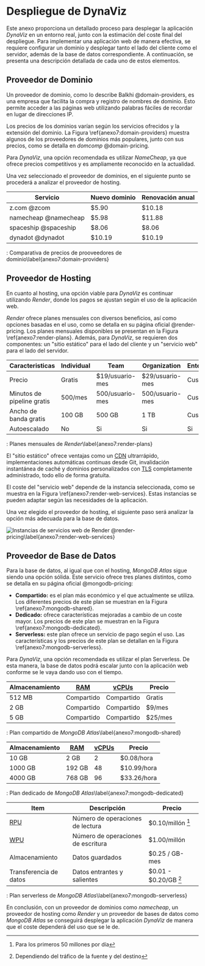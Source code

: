# Despliegue de DynaViz

Este anexo proporciona un detallado proceso para desplegar la aplicación *DynaViz* en un entorno real, junto con la estimación del coste final del despliegue. Para implementar una aplicación web de manera efectiva, se requiere configurar un dominio y desplegar tanto el lado del cliente como el servidor, además de la base de datos correspondiente. A continuación, se presenta una descripción detallada de cada uno de estos elementos.

## Proveedor de Dominio

Un proveedor de dominio, como lo describe Balkhi @domain-providers, es una empresa que facilita la compra y registro de nombres de dominio. Esto permite acceder a las páginas web utilizando palabras fáciles de recordar en lugar de direcciones IP.

Los precios de los dominios varían según los servicios ofrecidos y la extensión del dominio. La Figura \ref{anexo7:domain-providers} muestra algunos de los proveedores de dominios más populares, junto con sus precios, como se detalla en *domcomp* @domain-pricing.

Para *DynaViz*, una opción recomendada es utilizar *NameCheap*, ya que ofrece precios competitivos y es ampliamente reconocido en la actualidad.

Una vez seleccionado el proveedor de dominios, en el siguiente punto se procederá a analizar el proveedor de hosting.

| **Servicio**         | **Nuevo dominio** | **Renovación anual** |
| -------------------- | ----------------- | -------------------- |
| z.com @zcom          | $5.90             | $10.18               |
| namecheap @namecheap | $5.98             | $11.88               |
| spaceship @spaceship | $8.06             | $8.06                |
| dynadot @dynadot     | $10.19            | $10.19               |

: Comparativa de precios de prooveedores de dominio\label{anexo7:domain-providers}

## Proveedor de Hosting

En cuanto al hosting, una opción viable para *DynaViz* es continuar utilizando *Render*, donde los pagos se ajustan según el uso de la aplicación web.

*Render* ofrece planes mensuales con diversos beneficios, así como opciones basadas en el uso, como se detalla en su página oficial @render-pricing. Los planes mensuales disponibles se presentan en la Figura \ref{anexo7:render-plans}. Además, para *DynaViz*, se requieren dos componentes: un "sitio estático" para el lado del cliente y un "servicio web" para el lado del servidor.

| **Caracteristicas**        | **Individual** | **Team**        | **Organization** | **Enterprise** |
| ----------------------- | --------- | ---------------- | ----------------- | ------- |
| Precio                     | Gratis     | $19/usuario-mes | $29/usuario-mes | Custom     |
| Minutos de pipeline gratis | 500/mes    | 500/usuario-mes | 500/usuario-mes | Custom     |
| Ancho de banda gratis      | 100 GB     | 500 GB          | 1 TB            | Custom     |
| Autoescalado               | No         | Si              | Si              | Si         |

: Planes mensuales de *Render*\label{anexo7:render-plans}

El "sitio estático" ofrece ventajas como un [CDN](#CDN) ultrarrápido, implementaciones automáticas continuas desde Git, invalidación instantánea de caché y dominios personalizados con [TLS](#TLS) completamente administrado, todo ello de forma gratuita.

El coste del "servicio web" depende de la instancia seleccionada, como se muestra en la Figura \ref{anexo7:render-web-services}. Estas instancias se pueden adaptar según las necesidades de la aplicación.

Una vez elegido el proveedor de hosting, el siguiente paso será analizar la opción más adecuada para la base de datos.

![Instancias de servicios web de *Render* @render-pricing\label{anexo7:render-web-services}](anx7_render-web-service.png)

## Proveedor de Base de Datos

Para la base de datos, al igual que con el hosting, *MongoDB Atlas* sigue siendo una opción sólida. Este servicio ofrece tres planes distintos, como se detalla en su página oficial @mongodb-pricing:

- **Compartido:** es el plan más económico y el que actualmente se utiliza. Los diferentes precios de este plan se muestran en la Figura \ref{anexo7:mongodb-shared}.
- **Dedicado:** ofrece características mejoradas a cambio de un coste mayor. Los precios de este plan se muestran en la Figura \ref{anexo7:mongodb-dedicated}.
- **Serverless:** este plan ofrece un servicio de pago según el uso. Las características y los precios de este plan se detallan en la Figura \ref{anexo7:mongodb-serverless}.

Para *DynaViz*, una opción recomendada es utilizar el plan Serverless. De esta manera, la base de datos podrá escalar junto con la aplicación web conforme se le vaya dando uso con el tiempo.

| **Almacenamiento** | **[RAM](#RAM)** | **[vCPUs](#vCPU)** | **Precio** |
| ------------------ | --------------- | ------------------ | ---------- |
| 512 MB             | Compartido      | Compartido         | Gratis     |
| 2 GB               | Compartido      | Compartido         | $9/mes     |
| 5 GB               | Compartido      | Compartido         | $25/mes    |

: Plan compartido de *MongoDB Atlas*\label{anexo7:mongodb-shared}

| **Almacenamiento** | **[RAM](#RAM)** | **[vCPUs](#vCPUs)** | **Precio**  |
| ------------------ | --------------- | ------------------- | ----------- |
| 10 GB              | 2 GB            | 2                   | $0.08/hora  |
| 1000 GB            | 192 GB          | 48                  | $10.99/hora |
| 4000 GB            | 768 GB          | 96                  | $33.26/hora |

: Plan dedicado de *MongoDB Atlas*\label{anexo7:mongodb-dedicated}

| **Item**               | **Descripción**                    | **Precio**                                     |
| ---------------------- | ---------------------------------- | ---------------------------------------------- |
| [RPU](#RPU)            | Número de operaciones de lectura   | $0.10/millón [^anexo7:rpu]                     |
| [WPU](#WPU)            | Número de operaciones de escritura | $1.00/millón                                   |
| Almacenamiento         | Datos guardados                    | $0.25 / GB-mes                                 |
| Transferencia de datos | Datos entrantes y salientes        | $0.01 - $0.20/GB [^anexo7:transferencia-datos] |

: Plan serverless de *MongoDB Atlas*\label{anexo7:mongodb-serverless}

En conclusión, con un proveedor de dominios como *namecheap*, un proveedor de hosting como *Render* y un proveedor de bases de datos como *MongoDB Atlas* se conseguirá desplegar la aplicación *DynaViz* de manera que el coste dependerá del uso que se le de.

[^anexo7:rpu]: Para los primeros 50 millones por día
[^anexo7:transferencia-datos]: Dependiendo del tráfico de la fuente y del destino
